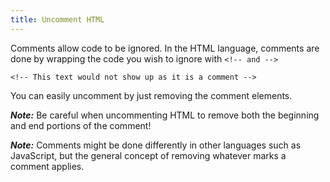```yaml
---
title: Uncomment HTML
---
```

Comments allow code to be ignored. In the HTML language, comments are done by wrapping the code you wish to ignore with `<!-- and -->`

    <!-- This text would not show up as it is a comment -->

You can easily uncomment by just removing the comment elements.

**_Note:_** Be careful when uncommenting HTML to remove both the beginning and end portions of the comment!

**_Note:_** Comments might be done differently in other languages such as JavaScript, but the general concept of removing whatever marks a comment applies.